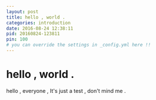 ```yaml
---
layout: post
title: hello , world .
categories: introduction
date: 2016-08-24 12:38:11
pid: 20160824-123811
pin: 100
# you can override the settings in _config.yml here !!
---
```

# hello , world .
hello , everyone , It's just a test , don't mind me .